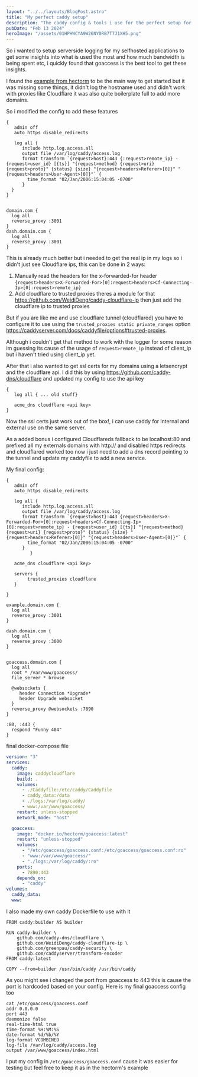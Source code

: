 ```yaml
---
layout: "../../layouts/BlogPost.astro"
title: "My perfect caddy setup"
description: "The caddy config & tools i use for the perfect setup for my selfhosting needs"
pubDate: "Feb 13 2024"
heroImage: "/assets/01HPHWCYA9W26NY0RB7T7J1XH5.png"
---
```


So i wanted to setup serverside logging for my selfhosted applications to get some insights into what is used the most and how much bandwidth is being spent etc, i quickly found that goaccess is the best tool to get these insights.

I found the [example from hectorm](https://github.com/hectorm/docker-goaccess/tree/master/config/goaccess) to be the main way to get started but it was missing some things, it didn't log the hostname used and didn't work with proxies like Cloudflare it was also quite boilerplate full to add more domains.

So i modified the config to add these features

```Caddyfile
{
   admin off
   auto_https disable_redirects

   log all {
      include http.log.access.all
      output file /var/log/caddy/access.log
      format transform `{request>host}:443 {:request>remote_ip} - {request>user_id} [{ts}] "{request>method} {request>uri} {request>proto}" {status} {size} "{request>headers>Referer>[0]}" "{request>headers>User-Agent>[0]}"` {
        time_format "02/Jan/2006:15:04:05 -0700"
      }
  }
}


domain.com {
  log all
  reverse_proxy :3001
}
dash.domain.com {
  log all
  reverse_proxy :3001
}
```

This is already much better but i needed to get the real ip in my logs so i didn't just see Cloudflare ips, this can be done in 2 ways:

1. Manually read the headers for the x-forwarded-for header `{request>headers>X-Forwarded-For>[0]:request>headers>Cf-Connecting-Ip>[0]:request>remote_ip}`
2. Add cloudflare to trusted proxies theres a module for that https://github.com/WeidiDeng/caddy-cloudflare-ip then just add the cloudflare ip to trusted proxies

But if you are like me and use cloudflare tunnel (cloudflared) you have to configure it to use using the `trusted_proxies static private_ranges` option <https://caddyserver.com/docs/caddyfile/options#trusted-proxies>.

Although i couldn't get that method to work with the logger for some reason im guessing its cause of the usage of `request>remote_ip` instead of client_ip but i haven't tried using client_ip yet.

After that i also wanted to get ssl certs for my domains using a letsencrypt and the cloudflare api. I did this by using https://github.com/caddy-dns/cloudflare and updated my config to use the api key

```caddyfile
{
   log all { ... old stuff}

   acme_dns cloudflare <api key>
}

```

Now the ssl certs just work out of the box!, i can use caddy for internal and external use on the same server.

As a added bonus i configured Cloudflareds fallback to be localhost:80 and prefixed all my externals domains with http:// and disabled https redirects and cloudflared worked too now i just need to add a dns record pointing to the tunnel and update my caddyfile to add a new service.

My final config:

```
{
   admin off
   auto_https disable_redirects

   log all {
      include http.log.access.all
      output file /var/log/caddy/access.log
      format transform `{request>host}:443 {request>headers>X-Forwarded-For>[0]:request>headers>Cf-Connecting-Ip>[0]:request>remote_ip} - {request>user_id} [{ts}] "{request>method} {request>uri} {request>proto}" {status} {size} "{request>headers>Referer>[0]}" "{request>headers>User-Agent>[0]}"` {
        time_format "02/Jan/2006:15:04:05 -0700"
      }
         }

   acme_dns cloudflare <api key>

   servers {
        trusted_proxies cloudflare
   }

}

example.domain.com {
  log all
  reverse_proxy :3001
}

dash.domain.com {
  log all
  reverse_proxy :3000
}


goaccess.domain.com {
  log all
  root * /var/www/goaccess/
  file_server * browse

  @websockets {
     header Connection *Upgrade*
     header Upgrade websocket
  }
  reverse_proxy @websockets :7890
}

:80, :443 {
  respond "Funny 404"
}

```

final docker-compose file

```yml
version: "3"
services:
  caddy:
    image: caddycloudflare
    build: .
    volumes:
      - ./Caddyfile:/etc/caddy/Caddyfile
      - caddy_data:/data
      - ./logs:/var/log/caddy/
      - www:/var/www/goaccess/
    restart: unless-stopped
    network_mode: "host"

  goaccess:
    image: "docker.io/hectorm/goaccess:latest"
    restart: "unless-stopped"
    volumes:
      - "/etc/goaccess/goaccess.conf:/etc/goaccess/goaccess.conf:ro"
      - "www:/var/www/goaccess/"
      - "./logs:/var/log/caddy/:ro"
    ports:
      - 7890:443
    depends_on:
      - "caddy"
volumes:
  caddy_data:
  www:
```

I also made my own caddy Dockerfile to use with it

```
FROM caddy:builder AS builder

RUN caddy-builder \
    github.com/caddy-dns/cloudflare \
    github.com/WeidiDeng/caddy-cloudflare-ip \
    github.com/greenpau/caddy-security \
    github.com/caddyserver/transform-encoder
FROM caddy:latest

COPY --from=builder /usr/bin/caddy /usr/bin/caddy
```

As you might see i changed the port from goaccess to 443 this is cause the port is hardcoded based on your config. Here is my final goaccess config too

```
cat /etc/goaccess/goaccess.conf
addr 0.0.0.0
port 443
daemonize false
real-time-html true
time-format %H:%M:%S
date-format %d/%b/%Y
log-format VCOMBINED
log-file /var/log/caddy/access.log
output /var/www/goaccess/index.html
```

I put my config in `/etc/goaccess/goaccess.conf` cause it was easier for testing but feel free to keep it as in the hectorm's example
